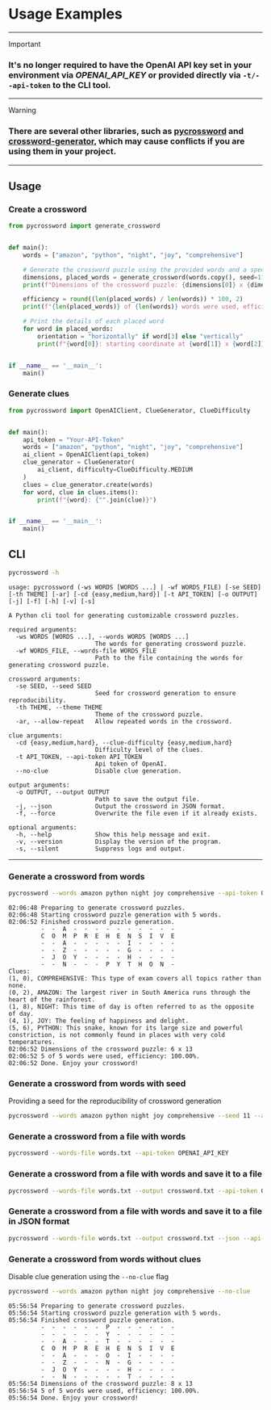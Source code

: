 # Usage Examples
________________

> [!IMPORTANT]
> ###  It's no longer required to have the OpenAI API key set in your environment via _OPENAI_API_KEY_ or provided directly via `-t/--api-token` to the CLI tool.
________________

> [!WARNING]
> ### There are several other libraries, such as [pycrossword](https://pypi.org/project/pycrossword/) and [crossword-generator](https://pypi.org/project/crossword-generator/), which may cause conflicts if you are using them in your project.
________________

## Usage
### Create a crossword
```python
from pycrossword import generate_crossword


def main():
    words = ["amazon", "python", "night", "joy", "comprehensive"]

    # Generate the crossword puzzle using the provided words and a specific seed for reproducibility
    dimensions, placed_words = generate_crossword(words.copy(), seed=11)
    print(f"Dimensions of the crossword puzzle: {dimensions[0]} x {dimensions[1]}")

    efficiency = round((len(placed_words) / len(words)) * 100, 2)
    print(f"{len(placed_words)} of {len(words)} words were used, efficiency: {efficiency}%.")

    # Print the details of each placed word
    for word in placed_words:
        orientation = "horizontally" if word[3] else "vertically"
        print(f"{word[0]}: starting coordinate at {word[1]} x {word[2]}, placing: {orientation}.")


if __name__ == '__main__':
    main()

```

### Generate clues
```python
from pycrossword import OpenAIClient, ClueGenerator, ClueDifficulty


def main():
    api_token = "Your-API-Token"
    words = ["amazon", "python", "night", "joy", "comprehensive"]
    ai_client = OpenAIClient(api_token)
    clue_generator = ClueGenerator(
        ai_client, difficulty=ClueDifficulty.MEDIUM
    )
    clues = clue_generator.create(words)
    for word, clue in clues.items():
        print(f"{word}: {"".join(clue)}")


if __name__ == '__main__':
    main()

```

## CLI
```bash
pycrossword -h
```
```shell
usage: pycrossword (-ws WORDS [WORDS ...] | -wf WORDS_FILE) [-se SEED] [-th THEME] [-ar] [-cd {easy,medium,hard}] [-t API_TOKEN] [-o OUTPUT] [-j] [-f] [-h] [-v] [-s]

A Python cli tool for generating customizable crossword puzzles.

required arguments:
  -ws WORDS [WORDS ...], --words WORDS [WORDS ...]
                        The words for generating crossword puzzle.
  -wf WORDS_FILE, --words-file WORDS_FILE
                        Path to the file containing the words for generating crossword puzzle.

crossword arguments:
  -se SEED, --seed SEED
                        Seed for crossword generation to ensure reproducibility.
  -th THEME, --theme THEME
                        Theme of the crossword puzzle.
  -ar, --allow-repeat   Allow repeated words in the crossword.

clue arguments:
  -cd {easy,medium,hard}, --clue-difficulty {easy,medium,hard}
                        Difficulty level of the clues.
  -t API_TOKEN, --api-token API_TOKEN
                        Api token of OpenAI.
  --no-clue             Disable clue generation.

output arguments:
  -o OUTPUT, --output OUTPUT
                        Path to save the output file.
  -j, --json            Output the crossword in JSON format.
  -f, --force           Overwrite the file even if it already exists.

optional arguments:
  -h, --help            Show this help message and exit.
  -v, --version         Display the version of the program.
  -s, --silent          Suppress logs and output.
```
___

### Generate a crossword from words
```bash
pycrossword --words amazon python night joy comprehensive --api-token OPENAI_API_KEY
```
```shell
02:06:48 Preparing to generate crossword puzzles.
02:06:48 Starting crossword puzzle generation with 5 words.
02:06:52 Finished crossword puzzle generation.
         -  -  A  -  -  -  -  -  -  -  -  -  -
         C  O  M  P  R  E  H  E  N  S  I  V  E
         -  -  A  -  -  -  -  -  I  -  -  -  -
         -  -  Z  -  -  -  -  -  G  -  -  -  -
         -  J  O  Y  -  -  -  -  H  -  -  -  -
         -  -  N  -  -  -  P  Y  T  H  O  N  -
Clues:
(1, 0), COMPREHENSIVE: This type of exam covers all topics rather than none.
(0, 2), AMAZON: The largest river in South America runs through the heart of the rainforest.
(1, 8), NIGHT: This time of day is often referred to as the opposite of day.
(4, 1), JOY: The feeling of happiness and delight.
(5, 6), PYTHON: This snake, known for its large size and powerful constriction, is not commonly found in places with very cold temperatures.
02:06:52 Dimensions of the crossword puzzle: 6 x 13
02:06:52 5 of 5 words were used, efficiency: 100.00%.
02:06:52 Done. Enjoy your crossword!
```

### Generate a crossword from words with seed
Providing a seed for the reproducibility of crossword generation
```bash
pycrossword --words amazon python night joy comprehensive --seed 11 --api-token OPENAI_API_KEY
```

### Generate a crossword from a file with words
```bash
pycrossword --words-file words.txt --api-token OPENAI_API_KEY
```

### Generate a crossword from a file with words and save it to a file
```bash
pycrossword --words-file words.txt --output crossword.txt --api-token OPENAI_API_KEY
```

### Generate a crossword from a file with words and save it to a file in JSON format
```bash
pycrossword --words-file words.txt --output crossword.txt --json --api-token OPENAI_API_KEY
```

### Generate a crossword from words without clues
Disable clue generation using the `--no-clue` flag
```bash
pycrossword --words amazon python night joy comprehensive --no-clue
```
```shell
05:56:54 Preparing to generate crossword puzzles.
05:56:54 Starting crossword puzzle generation with 5 words.
05:56:54 Finished crossword puzzle generation.
         -  -  -  -  -  -  P  -  -  -  -  -  -
         -  -  -  -  -  -  Y  -  -  -  -  -  -
         -  -  A  -  -  -  T  -  -  -  -  -  -
         C  O  M  P  R  E  H  E  N  S  I  V  E
         -  -  A  -  -  -  O  -  I  -  -  -  -
         -  -  Z  -  -  -  N  -  G  -  -  -  -
         -  J  O  Y  -  -  -  -  H  -  -  -  -
         -  -  N  -  -  -  -  -  T  -  -  -  -
05:56:54 Dimensions of the crossword puzzle: 8 x 13
05:56:54 5 of 5 words were used, efficiency: 100.00%.
05:56:54 Done. Enjoy your crossword!
```
